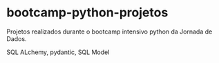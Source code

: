 # bootcamp-python-projetos
Projetos realizados durante o bootcamp intensivo python da Jornada de Dados.


SQL ALchemy, pydantic, SQL Model